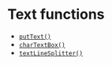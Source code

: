 # Text functions

- [`putText()`](functions/putText)
- [`charTextBox()`](functions/charTextBox)
- [`textLineSplitter()`](functions/textLineSplitter)